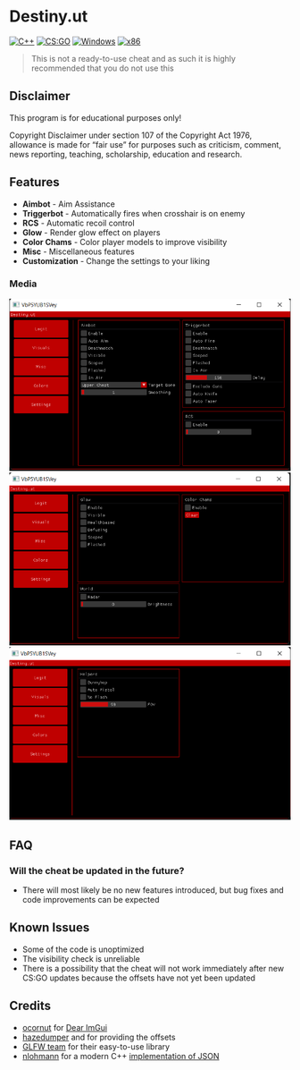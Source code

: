 # Destiny.ut
[![C++](https://img.shields.io/badge/Language-C%2B%2B-%23f34b7d.svg?style=flat)](https://en.wikipedia.org/wiki/C%2B%2B) 
[![CS:GO](https://img.shields.io/badge/Game-CS%3AGO-yellow.svg?style=flat)](https://store.steampowered.com/app/730/CounterStrike_Global_Offensive/) 
[![Windows](https://img.shields.io/badge/Platform-Windows-0078d7.svg?style=flat)](https://en.wikipedia.org/wiki/Microsoft_Windows) 
[![x86](https://img.shields.io/badge/Arch-x86-red.svg?style=flat)](https://en.wikipedia.org/wiki/X86) 

> This is not a ready-to-use cheat and as such it is highly recommended that you do not use this

## Disclaimer
This program is for educational purposes only!

Copyright Disclaimer under section 107 of the Copyright Act 1976, allowance is made for “fair use” for purposes such as criticism, comment, news reporting, teaching, scholarship, education and research.

## Features
*   **Aimbot** - Aim Assistance
*   **Triggerbot** - Automatically fires when crosshair is on enemy
*   **RCS** - Automatic recoil control 
*   **Glow** - Render glow effect on players
*   **Color Chams** - Color player models to improve visibility
*   **Misc** - Miscellaneous features
*   **Customization** - Change the settings to your liking

### Media

![](readme-res/legit.png)
![](readme-res/visuals.png)
![](readme-res/misc.png)

## FAQ

### Will the cheat be updated in the future?
- There will most likely be no new features introduced, 
but bug fixes and code improvements can be expected

## Known Issues
- Some of the code is unoptimized
- The visibility check is unreliable
- There is a possibility that the cheat will not work immediately after new CS:GO
  updates because the offsets have not yet been updated

## Credits
- [ocornut](https://github.com/ocornut) for [Dear ImGui](https://github.com/ocornut)
- [hazedumper](https://github.com/frk1/hazedumper) and [](https://github.com/frk1/hazedumper) for providing the offsets
- [GLFW team](https://www.glfw.org/) for their easy-to-use library
- [nlohmann](https://github.com/nlohmann) for a modern C++ [implementation of JSON](https://github.com/nlohmann/json)
